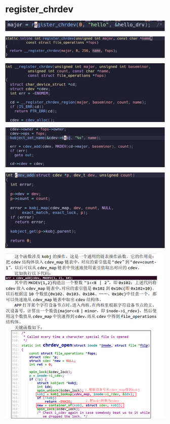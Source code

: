 # register_chrdev
![](register_chrdev_image.png)

![](1_register_chrdev_image.png)

![](2_register_chrdev_image.png)

![](4_register_chrdev_image.png)

![](5_register_chrdev_image.png)

![](6_register_chrdev_image.png)